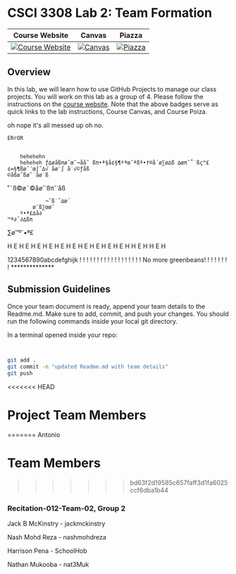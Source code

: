 # CSCI 3308 Lab 2: Team Formation

|                                                Course Website                                                 |                                                   Canvas                                                    |                                              Piazza                                               |
| :-----------------------------------------------------------------------------------------------------------: | :---------------------------------------------------------------------------------------------------------: | :-----------------------------------------------------------------------------------------------: |
| [![Course Website](https://img.shields.io/badge/Labs-Lab2-0A4D99)](https://cuboulder-csci3308.pages.dev/docs/labs/lab2/) | [![Canvas](https://img.shields.io/badge/Canvas-CSCI3308-CFB87C)](https://canvas.colorado.edu/courses/86400) | [![Piazza](https://img.shields.io/badge/-Piazza-3e7aab)](https://piazza.com/class/l6xrg9j9pa37pa) |

## Overview
In this lab, we will learn how to use GitHub Projects to manage our class projects. You will work on this lab as a group of 4. Please follow the instructions on the [course website](https://cuboulder-csci3308.pages.dev/docs/labs/lab2/). Note that the above badges serve as quick links to the lab instructions, Course Canvas, and Course Poiza.

oh nope it's all messed up oh no.

	ERrOR


		hehehehn
		heheheh	ƒ∆øåßπøˆœ˜¬åå˜ ßπ•ª§å¢§¶ºªœ˜ªßª•†®å´ø∑ø∆ß ∆œπˆ˚˙ßç™£¢∞§¶ßøˆ¨œ∫˜∆√ åø¨∫ å˙√©ƒåß
	©åßøˆßøˆ˙åø˙ß
˚¨ß©ø¨©åøˆ˙ßπˆ˙åß

				¬ˆß˙˚∆œ´
			ø¨ß∑œøˆ
		º•ª£∆å∂
	™ª∂ˆ∂∆ßπ
∑ø™º´•ª£

H   E    H   E     H     E     H     E
H	E	H	E	H	E
H		E		H		E
H			E			H
H				E				H
H					E					H

1234567890abcdefghijk ! ! ! ! ! ! ! ! ! ! ! ! ! ! ! ! ! ! No more greenbeans! ! ! ! ! ! ! ! **************

## Submission Guidelines
Once your team document is ready, append your team details to the Readme.md. Make sure to add, commit, and push your changes. You should run the following commands inside your local git directory.

In a terminal opened inside your repo:

```bash

	
git add .
git commit -m "updated Readme.md with team details"
git push
```
<<<<<<< HEAD

# Project Team Members
=======
Antonio
# Team Members
>>>>>>> bd63f2d19585c657faff3d1fa6025ccf6dba1b44

### Recitation-012-Team-02, Group 2

Jack B McKinstry - jackmckinstry

Nash Mohd Reza - nashmohdreza

Harrison Pena - SchoolHob

Nathan Mukooba - nat3Muk
